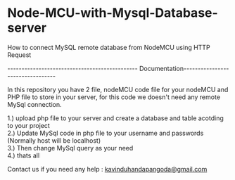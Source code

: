 # Node-MCU-with-Mysql-Database-server
How to connect MySQL remote database from NodeMCU using HTTP Request

---------------------------------------------- Documentation---------------------------------

In this repository you have 2 file, nodeMCU code file for your nodeMCU and PHP file to store in your server, 
for this code we doesn't need any remote MySql connection. 

1.) upload php file to your server and create a database and table acotding to your project <br>
2.) Update MySql code in php file to your username and passwords (Normally host will be localhost) <br>
3.) Then change MySql query as your need <br>
4.) thats all <br>

Contact us if you need any help : kavinduhandapangoda@gmail.com
